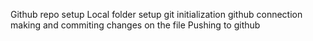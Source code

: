 Github repo setup
Local folder setup
git initialization
github connection
making and commiting changes on the file
Pushing to github
